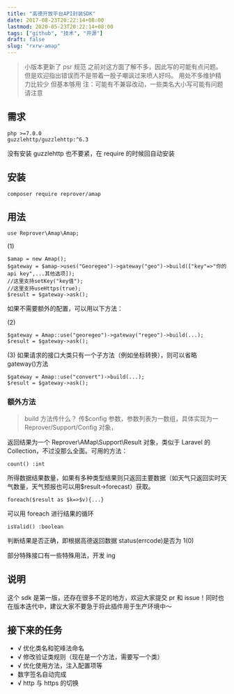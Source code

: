```yaml
---
title: "高德开放平台API封装SDK"
date: 2017-08-23T20:22:14+08:00
lastmod: 2020-05-23T20:22:14+08:00
tags: ["github", "技术", "开源"]
draft: false
slug: "rxrw-amap"
---
```


> 小版本更新了 psr 规范
> 之前对这方面了解不多，因此写的可能有点问题。
> 但是欢迎指出错误而不是带着一股子嘲讽过来喷人好吗。
> 用处不多维护精力比较少
> 但基本够用
> 注：可能有不兼容改动，一些类名大小写可能有问题 请注意

## 需求

    php >=7.0.0
    guzzlehttp/guzzlehttp:^6.3

没有安装 guzzlehttp 也不要紧，在 require 的时候回自动安装

## 安装

    composer require reprover/amap

## 用法

    use Reprover\Amap\Amap;

(1)

    $amap = new Amap();
    $gateway = $amap->uses("Georegeo")->gateway("geo")->build(["key"=>"你的api key",...其他选项]);
    //这里支持setKey("key值");
    //这里支持useHttps(true);
    $result = $gateway->ask();

如果不需要额外的配置，可以用以下方法：

(2)

    $gateway = Amap::use("georegeo")->gateway("regeo")->build(...);
    $result = $gateway->ask();

(3)
如果请求的接口大类只有一个子方法（例如坐标转换），则可以省略 gateway()方法

    $gateway = Amap::use("convert")->build(...);
    $result = $gateway->ask();

### 额外方法

> build 方法传什么？
> 传$config 参数，参数列表为一数组，具体实现为一 Reprover/Support/Config 对象，

返回结果为一个 Reprover\AMap\Support\Result 对象，类似于 Laravel 的 Collection，不过没那么全面。可用的方法：

    count() :int

所得数据结果数量，如果有多种类型结果则只返回主要数据（如天气只返回实时天气数量，天气预报也可以用$result->forecast）获取。

    foreach($result as $k=>$v){...}

可以用 foreach 进行结果的循环

    isValid() :boolean

判断结果是否正确，即根据高德返回数据 status(errcode)是否为 1(0)

部分特殊接口有一些特殊用法，开发 ing

## 说明

这个 sdk 是第一版，还存在很多不足的地方，欢迎大家提交 pr 和 issue！同时也在版本迭代中，建议大家不要急于将此插件用于生产环境中～

## 接下来的任务

- √ 优化类名和驼峰法命名
- √ 修改验证类规则（现在是一个方法，需要写一个类）
- √ 优化使用方法，注入配置项等
- 数字签名自动完成
- √ http 与 https 的切换
